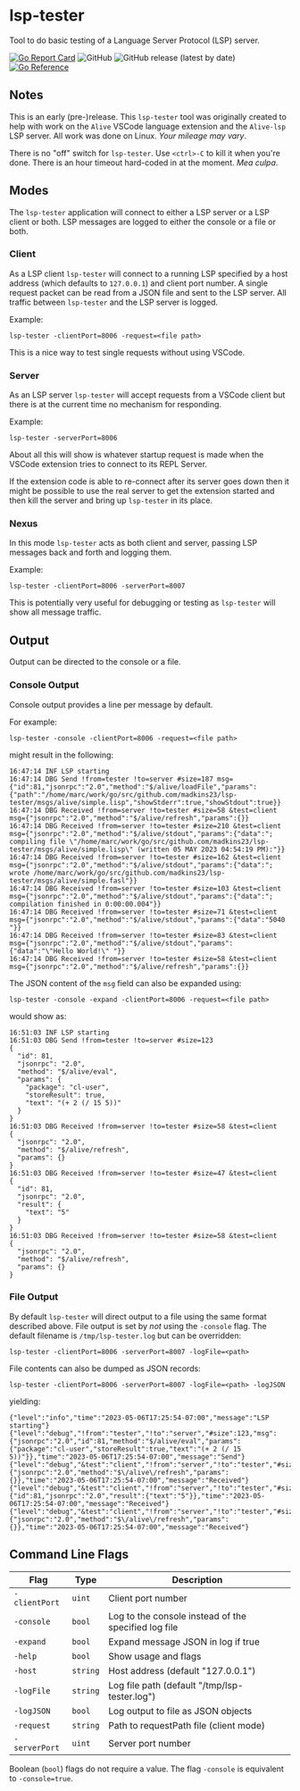 # lsp-tester
Tool to do basic testing of a Language Server Protocol (LSP) server.

[![Go Report Card](https://goreportcard.com/badge/github.com/madkins23/lsp-tester)](https://goreportcard.com/report/github.com/madkins23/lsp-tester)
![GitHub](https://img.shields.io/github/license/madkins23/lsp-tester)
![GitHub release (latest by date)](https://img.shields.io/github/v/release/madkins23/lsp-tester)
[![Go Reference](https://pkg.go.dev/badge/github.com/madkins23/lsp-tester.svg)](https://pkg.go.dev/github.com/madkins23/lsp-tester)

## Notes

This is an early (pre-)release.
This `lsp-tester` tool was originally created to help with work on the `Alive` VSCode
language extension and the `Alive-lsp` LSP server.
All work was done on Linux.
_Your mileage may vary_.

There is no "off" switch for `lsp-tester`.
Use `<ctrl>-C` to kill it when you're done.
There is an hour timeout hard-coded in at the moment.
_Mea culpa_.

## Modes

The `lsp-tester` application will connect to either a LSP server or a LSP client or both.
LSP messages are logged to either the console or a file or both.

### Client

As a LSP client `lsp-tester` will connect to a running LSP specified by
a host address (which defaults to `127.0.0.1`) and client port number.
A single request packet can be read from a JSON file and sent to the LSP server.
All traffic between `lsp-tester` and the LSP server is logged.

Example:
```shell
lsp-tester -clientPort=8006 -request=<file path>
```
This is a nice way to test single requests without using VSCode.

### Server

As an LSP server `lsp-tester` will accept requests from a VSCode client
but there is at the current time no mechanism for responding.

Example:
```shell
lsp-tester -serverPort=8006
```
About all this will show is whatever startup request is made when the
VSCode extension tries to connect to its REPL Server.

If the extension code is able to re-connect after its server goes down
then it might be possible to use the real server to get the extension started
and then kill the server and bring up `lsp-tester` in its place.

### Nexus

In this mode `lsp-tester` acts as both client and server,
passing LSP messages back and forth and logging them.

Example:
```shell
lsp-tester -clientPort=8006 -serverPort=8007
```

This is potentially very useful for debugging or testing
as `lsp-tester` will show all message traffic.

## Output

Output can be directed to the console or a file.

### Console Output

Console output provides a line per message by default.

For example:
```shell
lsp-tester -console -clientPort=8006 -request=<file path>
```
might result in the following:
```
16:47:14 INF LSP starting
16:47:14 DBG Send !from=tester !to=server #size=187 msg={"id":81,"jsonrpc":"2.0","method":"$/alive/loadFile","params":{"path":"/home/marc/work/go/src/github.com/madkins23/lsp-tester/msgs/alive/simple.lisp","showStderr":true,"showStdout":true}}
16:47:14 DBG Received !from=server !to=tester #size=58 &test=client msg={"jsonrpc":"2.0","method":"$/alive/refresh","params":{}}
16:47:14 DBG Received !from=server !to=tester #size=210 &test=client msg={"jsonrpc":"2.0","method":"$/alive/stdout","params":{"data":"; compiling file \"/home/marc/work/go/src/github.com/madkins23/lsp-tester/msgs/alive/simple.lisp\" (written 05 MAY 2023 04:54:19 PM):"}}
16:47:14 DBG Received !from=server !to=tester #size=162 &test=client msg={"jsonrpc":"2.0","method":"$/alive/stdout","params":{"data":"; wrote /home/marc/work/go/src/github.com/madkins23/lsp-tester/msgs/alive/simple.fasl"}}
16:47:14 DBG Received !from=server !to=tester #size=103 &test=client msg={"jsonrpc":"2.0","method":"$/alive/stdout","params":{"data":"; compilation finished in 0:00:00.004"}}
16:47:14 DBG Received !from=server !to=tester #size=71 &test=client msg={"jsonrpc":"2.0","method":"$/alive/stdout","params":{"data":"5040 "}}
16:47:14 DBG Received !from=server !to=tester #size=83 &test=client msg={"jsonrpc":"2.0","method":"$/alive/stdout","params":{"data":"\"Hello World!\" "}}
16:47:14 DBG Received !from=server !to=tester #size=58 &test=client msg={"jsonrpc":"2.0","method":"$/alive/refresh","params":{}}
```

The JSON content of the `msg` field can also be expanded using:
```shell
lsp-tester -console -expand -clientPort=8006 -request=<file path>
```
would show as:
```
16:51:03 INF LSP starting
16:51:03 DBG Send !from=tester !to=server #size=123
{
  "id": 81,
  "jsonrpc": "2.0",
  "method": "$/alive/eval",
  "params": {
    "package": "cl-user",
    "storeResult": true,
    "text": "(+ 2 (/ 15 5))"
  }
}
16:51:03 DBG Received !from=server !to=tester #size=58 &test=client
{
  "jsonrpc": "2.0",
  "method": "$/alive/refresh",
  "params": {}
}
16:51:03 DBG Received !from=server !to=tester #size=47 &test=client
{
  "id": 81,
  "jsonrpc": "2.0",
  "result": {
    "text": "5"
  }
}
16:51:03 DBG Received !from=server !to=tester #size=58 &test=client
{
  "jsonrpc": "2.0",
  "method": "$/alive/refresh",
  "params": {}
}
```

### File Output

By default `lsp-tester` will direct output to a file using the same
format described above.
File output is set by _not_ using the `-console` flag.
The default filename is `/tmp/lsp-tester.log` but can be overridden:
```shell
lsp-tester -clientPort=8006 -serverPort=8007 -logFile=<path>
```

File contents can also be dumped as JSON records:
```shell
lsp-tester -clientPort=8006 -serverPort=8007 -logFile=<path> -logJSON
```
yielding:
```
{"level":"info","time":"2023-05-06T17:25:54-07:00","message":"LSP starting"}
{"level":"debug","!from":"tester","!to":"server","#size":123,"msg":{"jsonrpc":"2.0","id":81,"method":"$/alive/eval","params":{"package":"cl-user","storeResult":true,"text":"(+ 2 (/ 15 5))"}},"time":"2023-05-06T17:25:54-07:00","message":"Send"}
{"level":"debug","&test":"client","!from":"server","!to":"tester","#size":58,"msg":{"jsonrpc":"2.0","method":"$\/alive\/refresh","params":{}},"time":"2023-05-06T17:25:54-07:00","message":"Received"}
{"level":"debug","&test":"client","!from":"server","!to":"tester","#size":47,"msg":{"id":81,"jsonrpc":"2.0","result":{"text":"5"}},"time":"2023-05-06T17:25:54-07:00","message":"Received"}
{"level":"debug","&test":"client","!from":"server","!to":"tester","#size":58,"msg":{"jsonrpc":"2.0","method":"$\/alive\/refresh","params":{}},"time":"2023-05-06T17:25:54-07:00","message":"Received"}
```

## Command Line Flags

| Flag          | Type     | Description                                          |
|---------------|----------|------------------------------------------------------|
| `-clientPort` | `uint`   | Client port number                                   |
| `-console`    | `bool`   | Log to the console instead of the specified log file |
| `-expand`     | `bool`   | Expand message JSON in log if true                   |
| `-help`       | `bool`   | Show usage and flags                                 |
| `-host`       | `string` | Host address (default "127.0.0.1")                   |
| `-logFile`    | `string` | Log file path (default "/tmp/lsp-tester.log")        |
| `-logJSON`    | `bool`   | Log output to file as JSON objects                   |
| `-request`    | `string` | Path to requestPath file (client mode)               |
| `-serverPort` | `uint`   | Server port number                                   |

Boolean (`bool`) flags do not require a value.
The flag `-console` is equivalent to `-console=true`.
